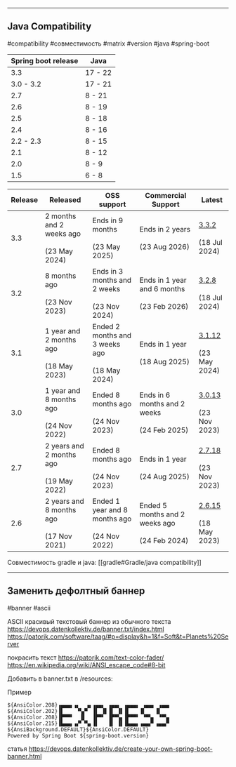 
---
## Java Compatibility
#compatibility #совместимость #matrix #version #java #spring-boot

| Spring boot release | Java    |
| ------------------- | ------- |
| 3.3                 | 17 - 22 |
| 3.0 - 3.2           | 17 - 21 |
| 2.7                 | 8 - 21  |
| 2.6                 | 8 - 19  |
| 2.5                 | 8 - 18  |
| 2.4                 | 8 - 16  |
| 2.2 - 2.3           | 8 - 15  |
| 2.1                 | 8 - 12  |
| 2.0                 | 8 - 9   |
| 1.5                 | 6 - 8   |

| Release | Released                                      | OSS support                                         | Commercial Support                                  | Latest                                                                                                                         |
| ------- | --------------------------------------------- | --------------------------------------------------- | --------------------------------------------------- | ------------------------------------------------------------------------------------------------------------------------------ |
| 3.3     | 2 months and 2 weeks ago<br><br>(23 May 2024) | Ends in 9 months<br><br>(23 May 2025)               | Ends in 2 years<br><br>(23 Aug 2026)                | [3.3.2](https://github.com/spring-projects/spring-boot/releases/tag/v3.3.2 "Release Notes / Changelog")<br><br>(18 Jul 2024)   |
| 3.2     | 8 months ago<br><br>(23 Nov 2023)             | Ends in 3 months and 2 weeks<br><br>(23 Nov 2024)   | Ends in 1 year and 6 months<br><br>(23 Feb 2026)    | [3.2.8](https://github.com/spring-projects/spring-boot/releases/tag/v3.2.8 "Release Notes / Changelog")<br><br>(18 Jul 2024)   |
| 3.1     | 1 year and 2 months ago<br><br>(18 May 2023)  | Ended 2 months and 3 weeks ago<br><br>(18 May 2024) | Ends in 1 year<br><br>(18 Aug 2025)                 | [3.1.12](https://github.com/spring-projects/spring-boot/releases/tag/v3.1.12 "Release Notes / Changelog")<br><br>(23 May 2024) |
| 3.0     | 1 year and 8 months ago<br><br>(24 Nov 2022)  | Ended 8 months ago<br><br>(24 Nov 2023)             | Ends in 6 months and 2 weeks<br><br>(24 Feb 2025)   | [3.0.13](https://github.com/spring-projects/spring-boot/releases/tag/v3.0.13 "Release Notes / Changelog")<br><br>(23 Nov 2023) |
| 2.7     | 2 years and 2 months ago<br><br>(19 May 2022) | Ended 8 months ago<br><br>(24 Nov 2023)             | Ends in 1 year<br><br>(24 Aug 2025)                 | [2.7.18](https://github.com/spring-projects/spring-boot/releases/tag/v2.7.18 "Release Notes / Changelog")<br><br>(23 Nov 2023) |
| 2.6     | 2 years and 8 months ago<br><br>(17 Nov 2021) | Ended 1 year and 8 months ago<br><br>(24 Nov 2022)  | Ended 5 months and 2 weeks ago<br><br>(24 Feb 2024) | [2.6.15](https://github.com/spring-projects/spring-boot/releases/tag/v2.6.15 "Release Notes / Changelog")<br><br>(18 May 2023) |
Совместимость gradle и java: [[gradle#Gradle/java compatibility]]

---

## Заменить дефолтный баннер
#banner #ascii

ASCII красивый текстовый баннер из обычного текста
https://devops.datenkollektiv.de/banner.txt/index.html
https://patorjk.com/software/taag/#p=display&h=1&f=Soft&t=Planets%20Server

покрасить текст
https://patorjk.com/text-color-fader/
https://en.wikipedia.org/wiki/ANSI_escape_code#8-bit

Добавить в banner.txt в /resources:

Пример
```
${AnsiColor.208}▗▄▄▄▖▗▖  ▗▖▗▄▄▖ ▗▄▄▖ ▗▄▄▄▖ ▗▄▄▖ ▗▄▄▖  
${AnsiColor.202}▐▌    ▝▚▞▘ ▐▌ ▐▌▐▌ ▐▌▐▌   ▐▌   ▐▌     
${AnsiColor.208}▐▛▀▀▘  ▐▌  ▐▛▀▘ ▐▛▀▚▖▐▛▀▀▘ ▝▀▚▖ ▝▀▚▖  
${AnsiColor.215}▐▙▄▄▖▗▞▘▝▚▖▐▌   ▐▌ ▐▌▐▙▄▄▖▗▄▄▞▘▗▄▄▞▘  
${AnsiBackground.DEFAULT}${AnsiColor.DEFAULT}  
Powered by Spring Boot ${spring-boot.version}
```

статья
https://devops.datenkollektiv.de/create-your-own-spring-boot-banner.html